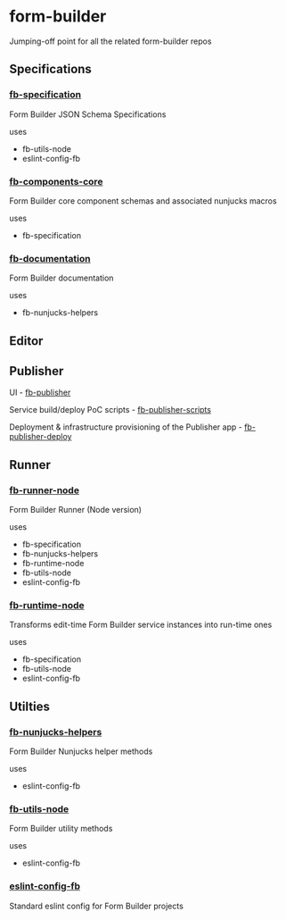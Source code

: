 # form-builder
Jumping-off point for all the related form-builder repos

## Specifications

### [fb-specification](https://github.com/ministryofjustice/fb-specification)

Form Builder JSON Schema Specifications

uses

- fb-utils-node
- eslint-config-fb

### [fb-components-core](https://github.com/ministryofjustice/fb-components-core)

Form Builder core component schemas and associated nunjucks macros

uses

- fb-specification

### [fb-documentation](https://github.com/ministryofjustice/fb-documentation)

Form Builder documentation

uses

- fb-nunjucks-helpers

## Editor

## Publisher

UI - [fb-publisher](https://github.com/ministryofjustice/fb-publisher)

Service build/deploy PoC scripts - [fb-publisher-scripts](https://github.com/ministryofjustice/fb-publisher-scripts)

Deployment & infrastructure provisioning of the Publisher app - [fb-publisher-deploy](https://github.com/ministryofjustice/fb-publisher-deploy)

## Runner

### [fb-runner-node](https://github.com/ministryofjustice/fb-runner-node)

Form Builder Runner (Node version)

uses

- fb-specification
- fb-nunjucks-helpers
- fb-runtime-node
- fb-utils-node
- eslint-config-fb

### [fb-runtime-node](https://github.com/ministryofjustice/fb-runtime-node)

Transforms edit-time Form Builder service instances into run-time ones

uses

- fb-specification
- fb-utils-node
- eslint-config-fb

## Utilties

### [fb-nunjucks-helpers](https://github.com/ministryofjustice/fb-nunjucks-helpers)

Form Builder Nunjucks helper methods

uses

- eslint-config-fb

### [fb-utils-node](https://github.com/ministryofjustice/fb-utils-node)

Form Builder utility methods

uses

- eslint-config-fb

### [eslint-config-fb](https://github.com/ministryofjustice/eslint-config-fb)

Standard eslint config for Form Builder projects
